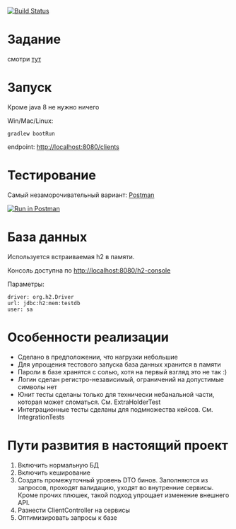 [![Build Status](https://secure.travis-ci.org/ushkinaz/webservice-client.png?branch=master)](http://travis-ci.org/ushkinaz/webservice-client)

# Задание
смотри [тут](assignment.md)
 
# Запуск
Кроме java 8 не нужно ничего

Win/Mac/Linux:

`gradlew bootRun`

endpoint:
[http://localhost:8080/clients](http://localhost:8080/clients)


# Тестирование
Самый незаморочивательный вариант: [Postman](https://www.getpostman.com/)

[![Run in Postman](https://run.pstmn.io/button.svg)](https://app.getpostman.com/run-collection/b47edc98c53b4aeb53c7)

# База данных

Используется встраиваемая h2 в памяти.

Консоль доступна по [http://localhost:8080/h2-console](http://localhost:8080/h2-console)

Параметры:
```
driver: org.h2.Driver
url: jdbc:h2:mem:testdb
user: sa
```

# Особенности реализации
* Сделано в предположении, что нагрузки небольшие
* Для упрощения тестового запуска база данных хранится в памяти
* Пароли в базе хранятся с солью, хотя на первый взгляд это не так :)
* Логин сделан регистро-независимый, ограничений на допустимые символы нет
* Юнит тесты сделаны только для технически небанальной части, которая может сломаться. См. ExtraHolderTest
* Интеграционные тесты сделаны для подмножества кейсов. См. IntegrationTests

# Пути развития в настоящий проект
1. Включить нормальную БД
2. Включить кеширование
3. Создать промежуточный уровень DTO бинов. Заполняются из запросов, проходят валидацию,
 уходят во внутренние сервисы. Кроме прочих плюшек, такой подход упрощает изменение внешнего API.
4. Разнести ClientController на сервисы
5. Оптимизировать запросы к базе
